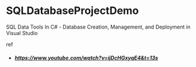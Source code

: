 # SQLDatabaseProjectDemo
SQL Data Tools In C# - Database Creation, Management, and Deployment in Visual Studio

ref
  * ##### https://www.youtube.com/watch?v=ijDcHGxyqE4&t=13s
